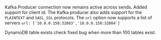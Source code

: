 Kafka Producer connection now remains active across sends. Added support for client id.
The Kafka producer also adds support for the `PLAINTEXT` and `SASL_SSL` protocols.
The `url` option now supports a list of servers `url: ['10.0.0.158:32803','10.0.0.158:32804']`

DynamoDB table exists check fixed bug when more than 100 tables exist.